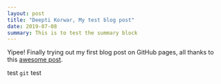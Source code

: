 ```yaml
---
layout: post
title: "Deepti Korwar, My test blog post"
date: 2019-07-08
summary: This is to test the summary block
---
```


Yipee! Finally trying out my first blog post on GitHub pages, all thanks to this [awesome post](http://jmcglone.com/guides/github-pages/).

<p>test <code class="inlinec">git</code> test</p>
